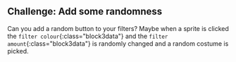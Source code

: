 ## Challenge: Add some randomness

Can you add a random button to your filters? Maybe when a sprite is clicked the `filter colour`{:class="block3data"} and the `filter amount`{:class="block3data"} is randomly changed and a random costume is picked.

